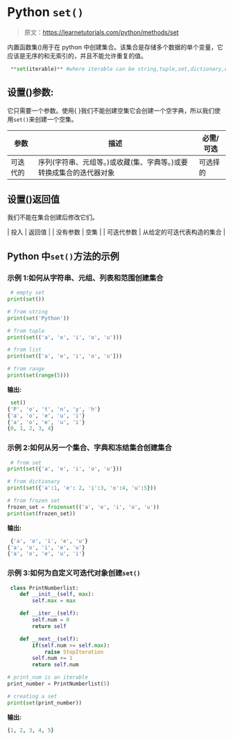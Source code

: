 # Python `set()`

> 原文：<https://learnetutorials.com/python/methods/set>

内置函数集()用于在 python 中创建集合。该集合是存储多个数据的单个变量，它应该是无序的和无索引的，并且不能允许重复的值。

```py
 **set(iterable)** #where iterable can be string,tuple,set,dictionary,etc 

```

## 设置()参数:

它只需要一个参数。使用{ }我们不能创建空集它会创建一个空字典，所以我们使用`set()`来创建一个空集。

| 参数 | 描述 | 必需/可选 |
| --- | --- | --- |
| 可迭代的 | 序列(字符串、元组等。)或收藏(集、字典等。)或要转换成集合的迭代器对象 | 可选择的 |

## 设置()返回值

我们不能在集合创建后修改它们。

| 投入 | 返回值 |
| 没有参数 | 空集 |
| 可迭代参数 | 从给定的可迭代表构造的集合 |

## Python 中`set()`方法的示例

### 示例 1:如何从字符串、元组、列表和范围创建集合

```py
 # empty set
print(set())

# from string
print(set('Python'))

# from tuple
print(set(('a', 'e', 'i', 'o', 'u')))

# from list
print(set(['a', 'e', 'i', 'o', 'u']))

# from range
print(set(range(5))) 

```

**输出:**

```py
 set()
{'P', 'o', 't', 'n', 'y', 'h'}
{'a', 'o', 'e', 'u', 'i'}
{'a', 'o', 'e', 'u', 'i'}
{0, 1, 2, 3, 4} 
```

### 示例 2:如何从另一个集合、字典和冻结集合创建集合

```py
 # from set
print(set({'a', 'e', 'i', 'o', 'u'}))

# from dictionary
print(set({'a':1, 'e': 2, 'i':3, 'o':4, 'u':5}))

# from frozen set
frozen_set = frozenset(('a', 'e', 'i', 'o', 'u'))
print(set(frozen_set)) 

```

**输出:**

```py
 {'a', 'o', 'i', 'e', 'u'}
{'a', 'o', 'i', 'e', 'u'}
{'a', 'o', 'e', 'u', 'i'} 
```

### 示例 3:如何为自定义可迭代对象创建`set()`

```py
 class PrintNumberlist:
    def __init__(self, max):
        self.max = max

    def __iter__(self):
        self.num = 0
        return self

    def __next__(self):
        if(self.num >= self.max):
            raise StopIteration
        self.num += 1
        return self.num

# print_num is an iterable
print_number = PrintNumberlist(5)

# creating a set
print(set(print_number)) 

```

**输出:**

```py
{1, 2, 3, 4, 5} 
```